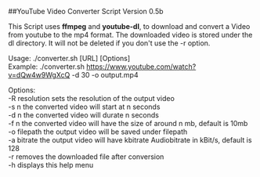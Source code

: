##YouTube Video Converter Script Version 0.5b

This Script uses **ffmpeg** and **youtube-dl**, to download and convert a Video from youtube to the mp4 format. The downloaded video is stored under the dl directory. It will not be deleted if you don't use the -r option.

Usage: ./converter.sh [URL] [Options] <br>
Example: ./converter.sh https://www.youtube.com/watch?v=dQw4w9WgXcQ -d 30 -o output.mp4<br>


Options:<br>
-R resolution sets the resolution of the output video<br>
-s n          the converted video will start at n seconds<br>
-d n          the converted video will durate n seconds<br>
-f n          the converted video will have the size of around n mb, default is 10mb<br>
-o filepath   the output video will be saved under filepath<br>
-a bitrate    the output video will have kbitrate Audiobitrate in kBit/s, default is 128<br>
-r            removes the downloaded file after conversion<br>
-h            displays this help menu<br>
